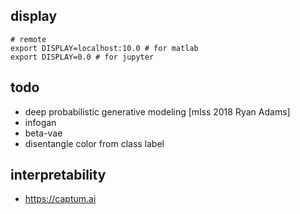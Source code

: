 


## display 

```
# remote 
export DISPLAY=localhost:10.0 # for matlab
export DISPLAY=0.0 # for jupyter
```


## todo 

+ deep probabilistic generative modeling [mlss 2018 Ryan Adams]
+ infogan 
+ beta-vae
+ disentangle color from class label


## interpretability

+ https://captum.ai